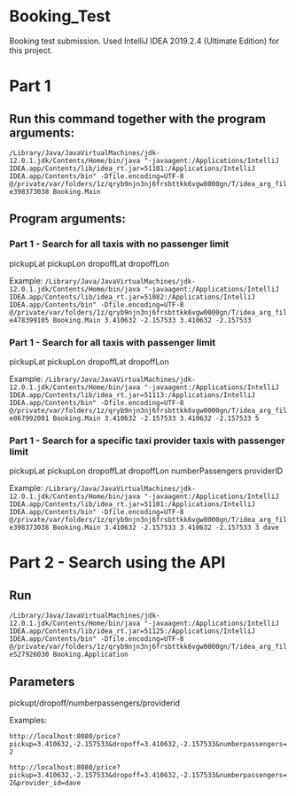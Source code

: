 # Booking_Test
Booking test submission. Used IntelliJ IDEA 2019.2.4 (Ultimate Edition) for this project. 
# Part 1
## Run this command together with the program arguments:
`/Library/Java/JavaVirtualMachines/jdk-12.0.1.jdk/Contents/Home/bin/java "-javaagent:/Applications/IntelliJ IDEA.app/Contents/lib/idea_rt.jar=51101:/Applications/IntelliJ IDEA.app/Contents/bin" -Dfile.encoding=UTF-8 @/private/var/folders/1z/qryb9njn3nj6frsbttkk6vgw0000gn/T/idea_arg_file398373038 Booking.Main`

## Program arguments:
### Part 1 - Search for all taxis with no passenger limit
pickupLat pickupLon dropoffLat dropoffLon 

Example:
`/Library/Java/JavaVirtualMachines/jdk-12.0.1.jdk/Contents/Home/bin/java "-javaagent:/Applications/IntelliJ IDEA.app/Contents/lib/idea_rt.jar=51082:/Applications/IntelliJ IDEA.app/Contents/bin" -Dfile.encoding=UTF-8 @/private/var/folders/1z/qryb9njn3nj6frsbttkk6vgw0000gn/T/idea_arg_file478399105 Booking.Main 3.410632 -2.157533 3.410632 -2.157533`

### Part 1 - Search for all taxis with passenger limit
pickupLat pickupLon dropoffLat dropoffLon 

Example:
`/Library/Java/JavaVirtualMachines/jdk-12.0.1.jdk/Contents/Home/bin/java "-javaagent:/Applications/IntelliJ IDEA.app/Contents/lib/idea_rt.jar=51113:/Applications/IntelliJ IDEA.app/Contents/bin" -Dfile.encoding=UTF-8 @/private/var/folders/1z/qryb9njn3nj6frsbttkk6vgw0000gn/T/idea_arg_file867992081 Booking.Main 3.410632 -2.157533 3.410632 -2.157533 5`

### Part 1 - Search for a specific taxi provider taxis with passenger limit
pickupLat pickupLon dropoffLat dropoffLon numberPassengers providerID

Example:
`/Library/Java/JavaVirtualMachines/jdk-12.0.1.jdk/Contents/Home/bin/java "-javaagent:/Applications/IntelliJ IDEA.app/Contents/lib/idea_rt.jar=51101:/Applications/IntelliJ IDEA.app/Contents/bin" -Dfile.encoding=UTF-8 @/private/var/folders/1z/qryb9njn3nj6frsbttkk6vgw0000gn/T/idea_arg_file398373038 Booking.Main 3.410632 -2.157533 3.410632 -2.157533 3 dave`

# Part 2 - Search using the API
## Run 
`/Library/Java/JavaVirtualMachines/jdk-12.0.1.jdk/Contents/Home/bin/java "-javaagent:/Applications/IntelliJ IDEA.app/Contents/lib/idea_rt.jar=51125:/Applications/IntelliJ IDEA.app/Contents/bin" -Dfile.encoding=UTF-8 @/private/var/folders/1z/qryb9njn3nj6frsbttkk6vgw0000gn/T/idea_arg_file527926030 Booking.Application`

## Parameters
pickupt/dropoff/numberpassengers/providerid

Examples:


`http://localhost:8080/price?pickup=3.410632,-2.157533&dropoff=3.410632,-2.157533&numberpassengers=2`


`http://localhost:8080/price?pickup=3.410632,-2.157533&dropoff=3.410632,-2.157533&numberpassengers=2&provider_id=dave`




